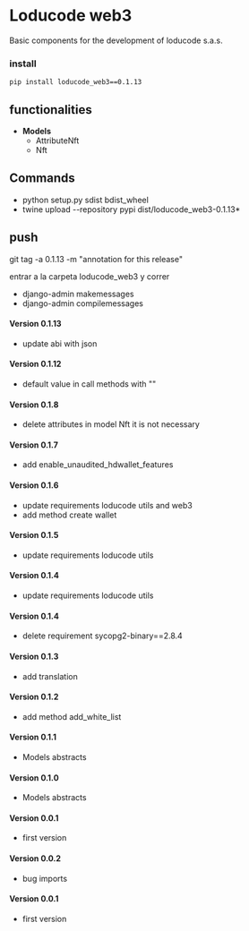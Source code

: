 # Loducode web3

Basic components for the development of loducode s.a.s.

### install

`pip install loducode_web3==0.1.13`

## functionalities

- **Models**
    - AttributeNft
    - Nft

## Commands

- python setup.py sdist bdist_wheel
- twine upload --repository pypi dist/loducode_web3-0.1.13*

## push
git tag -a 0.1.13 -m "annotation for this release"

entrar a la carpeta loducode_web3 y correr
- django-admin makemessages
- django-admin compilemessages

#### Version 0.1.13
- update abi with json

#### Version 0.1.12
- default value in call methods with ""

#### Version 0.1.8
- delete attributes in model Nft it is not necessary

#### Version 0.1.7
- add enable_unaudited_hdwallet_features

#### Version 0.1.6
- update requirements loducode utils and web3
- add method create wallet

#### Version 0.1.5
- update requirements loducode utils

#### Version 0.1.4
- update requirements loducode utils

#### Version 0.1.4
- delete requirement sycopg2-binary==2.8.4

#### Version 0.1.3
- add translation

#### Version 0.1.2
- add method add_white_list

#### Version 0.1.1
- Models abstracts

#### Version 0.1.0
- Models abstracts

#### Version 0.0.1
- first version

#### Version 0.0.2
- bug imports

#### Version 0.0.1
- first version
